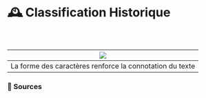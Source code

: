 # 🕰️ Classification Historique

  
### &nbsp;

|![](links/Typo_Semiotic_01_intro_v2.gif) |
|:---:|
| La forme des caractères renforce la connotation du texte           |



### 📎 Sources

<!-- - **Prénom Nom**  
  *Titre*, 0000 -->

<!-- [^1]: Adrian Frutiger, *Type, Sign, Symbol*, 1980 -->